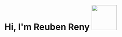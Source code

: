 ### <h1> Hi, I'm Reuben Reny <img src="https://media.tenor.com/XxJsakHJIhIAAAAC/quby-zolboo.gif" width="80"></h1>
